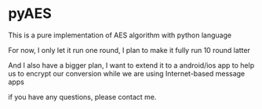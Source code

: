 # pyAES
This is a pure implementation of AES algorithm with python language

For now, I only let it run one round, I plan to make it fully run 10 round latter

And I also have a bigger plan, I want to extend it to a android/ios app to help
us to encrypt our conversion while we are using Internet-based message apps


if you have any questions, please contact me.

